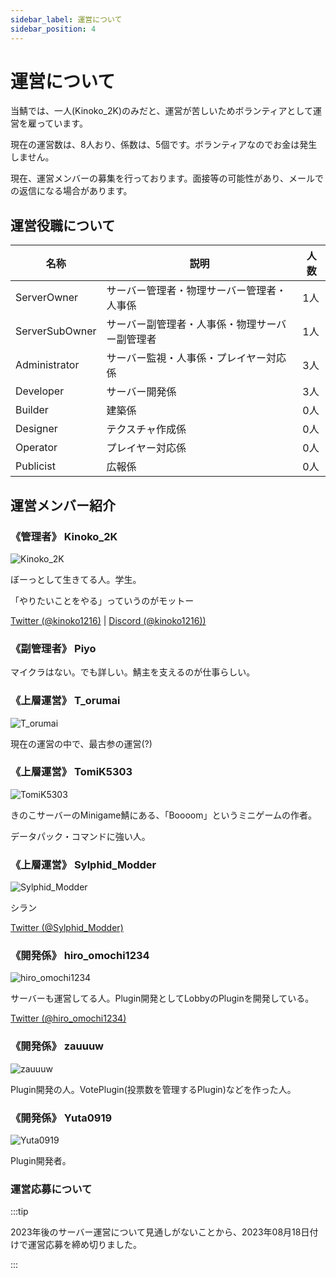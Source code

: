 ```yaml
---
sidebar_label: 運営について
sidebar_position: 4
---
```

# 運営について
当鯖では、一人(Kinoko_2K)のみだと、運営が苦しいためボランティアとして運営を雇っています。

現在の運営数は、8人おり、係数は、5個です。ボランティアなのでお金は発生しません。

現在、運営メンバーの募集を行っております。面接等の可能性があり、メールでの返信になる場合があります。
## 運営役職について
| 名称 | 説明 | 人数 |
| --- | --- | --- |
| ServerOwner | サーバー管理者・物理サーバー管理者・人事係 | 1人 |
| ServerSubOwner | サーバー副管理者・人事係・物理サーバー副管理者 | 1人 |
| Administrator | サーバー監視・人事係・プレイヤー対応係 | 3人 |
| Developer | サーバー開発係 | 3人 |
| Builder | 建築係 | 0人 |
| Designer | テクスチャ作成係 | 0人 |
| Operator | プレイヤー対応係 | 0人 |
| Publicist | 広報係 | 0人 |

## 運営メンバー紹介

### 《管理者》 Kinoko_2K

![Kinoko_2K](https://minotar.net/helm/Kinoko_2K/128.png)

ぼーっとして生きてる人。学生。

「やりたいことをやる」っていうのがモットー

[Twitter (@kinoko1216)](https://twitter.com/kinoko1216) | [Discord (@kinoko1216))](https://discord.com/users/925245386568896564)

### 《副管理者》 Piyo

マイクラはない。でも詳しい。鯖主を支えるのが仕事らしい。

### 《上層運営》 T_orumai

![T_orumai](https://minotar.net/helm/T_orumai/128.png)

現在の運営の中で、最古参の運営(?)

### 《上層運営》 TomiK5303

![TomiK5303](https://minotar.net/helm/TomiK5303/128.png)

きのこサーバーのMinigame鯖にある、「Boooom」というミニゲームの作者。

データパック・コマンドに強い人。

### 《上層運営》 Sylphid_Modder

![Sylphid_Modder](https://minotar.net/helm/Sylphid_Modder/128.png)

シラン

[Twitter (@Sylphid_Modder)](https://twitter.com/Sylphid_Modder)

### 《開発係》 hiro_omochi1234

![hiro_omochi1234](https://minotar.net/helm/hiro_omochi1234/128.png)

サーバーも運営してる人。Plugin開発としてLobbyのPluginを開発している。

[Twitter (@hiro_omochi1234)](https://twitter.com/hiro_omochi1234)

### 《開発係》 zauuuw

![zauuuw](https://minotar.net/helm/zauuuw/128.png)

Plugin開発の人。VotePlugin(投票数を管理するPlugin)などを作った人。

### 《開発係》 Yuta0919

![Yuta0919](https://minotar.net/helm/Yuta0919/128.png)

Plugin開発者。

### 運営応募について
:::tip

2023年後のサーバー運営について見通しがないことから、2023年08月18日付けで運営応募を締め切りました。

:::